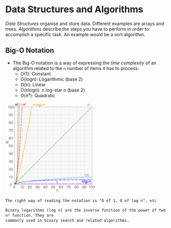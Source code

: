 # Data Structures and Algorithms
*Data Structures* organise and store data. Different examples are arrays and trees.
*Algorithms* describe the steps you have to perform in order to accomplish a specific task. An example would be a sort algorithm.

## Big-O Notation
- The Big-O notation is a way of expressing the *time complexity* of an algorithm related to the `n` number of items it has to process:
  - O(1): Constant
  - O(logn): Logarithmic (base 2)
  - O(n): Linear
  - O(nlogn): n log-star n (base 2)
  - O(n²): Quadratic
  
![Big-O notation time complexity chart](charts/computational_complexity.png)
  
```The right way of reading the notation is "O of 1, O of log n", etc```

```
Binary logarithms (log n) are the inverse function of the power of two n² function. They are
commonly used in binary search and related algorithms.
```
